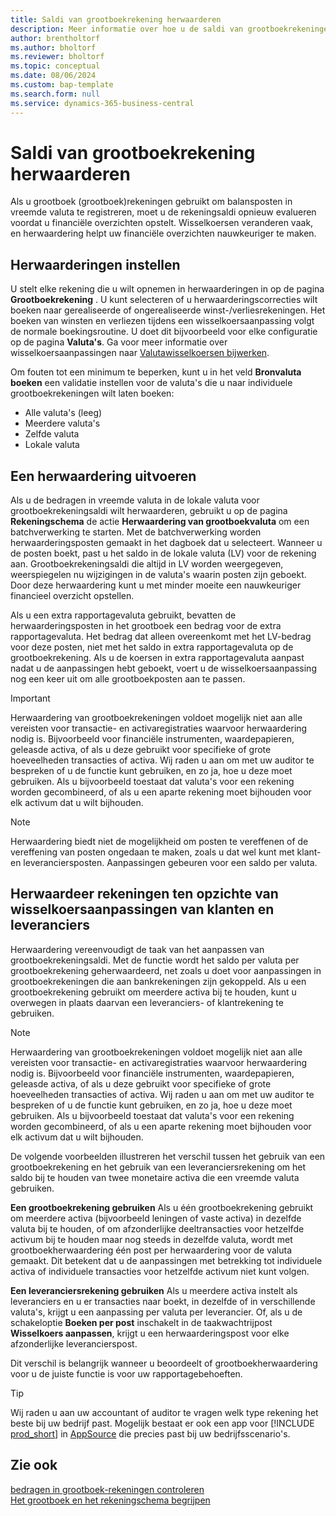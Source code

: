 ```yaml
---
title: Saldi van grootboekrekening herwaarderen
description: Meer informatie over hoe u de saldi van grootboekrekeningen kunt herwaarderen voordat u uw financiële overzichten opstelt.
author: brentholtorf
ms.author: bholtorf
ms.reviewer: bholtorf
ms.topic: conceptual
ms.date: 08/06/2024
ms.custom: bap-template
ms.search.form: null
ms.service: dynamics-365-business-central
---
```


# <a name="revalue-general-ledger-account-balances"></a>Saldi van grootboekrekening herwaarderen

Als u grootboek (grootboek)rekeningen gebruikt om balansposten in vreemde valuta te registreren, moet u de rekeningsaldi opnieuw evalueren voordat u financiële overzichten opstelt. Wisselkoersen veranderen vaak, en herwaardering helpt uw financiële overzichten nauwkeuriger te maken.

## <a name="set-up-revaluations"></a>Herwaarderingen instellen

U stelt elke rekening die u wilt opnemen in herwaarderingen in op de pagina **Grootboekrekening** . U kunt selecteren of u herwaarderingscorrecties wilt boeken naar gerealiseerde of ongerealiseerde winst-/verliesrekeningen. Het boeken van winsten en verliezen tijdens een wisselkoersaanpassing volgt de normale boekingsroutine. U doet dit bijvoorbeeld voor elke configuratie op de pagina **Valuta's**. Ga voor meer informatie over wisselkoersaanpassingen naar [Valutawisselkoersen bijwerken](finance-how-update-currencies.md).

Om fouten tot een minimum te beperken, kunt u in het veld **Bronvaluta boeken** een validatie instellen voor de valuta's die u naar individuele grootboekrekeningen wilt laten boeken:

* Alle valuta's (leeg)
* Meerdere valuta's
* Zelfde valuta
* Lokale valuta

## <a name="run-a-revaluation"></a>Een herwaardering uitvoeren

Als u de bedragen in vreemde valuta in de lokale valuta voor grootboekrekeningsaldi wilt herwaarderen, gebruikt u op de pagina **Rekeningschema** de actie **Herwaardering van grootboekvaluta** om een batchverwerking te starten. Met de batchverwerking worden herwaarderingsposten gemaakt in het dagboek dat u selecteert. Wanneer u de posten boekt, past u het saldo in de lokale valuta (LV) voor de rekening aan. Grootboekrekeningsaldi die altijd in LV worden weergegeven, weerspiegelen nu wijzigingen in de valuta's waarin posten zijn geboekt. Door deze herwaardering kunt u met minder moeite een nauwkeuriger financieel overzicht opstellen.

Als u een extra rapportagevaluta gebruikt, bevatten de herwaarderingsposten in het grootboek een bedrag voor de extra rapportagevaluta. Het bedrag dat alleen overeenkomt met het LV-bedrag voor deze posten, niet met het saldo in extra rapportagevaluta op de grootboekrekening. Als u de koersen in extra rapportagevaluta aanpast nadat u de aanpassingen hebt geboekt, voert u de wisselkoersaanpassing nog een keer uit om alle grootboekposten aan te passen.

> [!IMPORTANT]
> Herwaardering van grootboekrekeningen voldoet mogelijk niet aan alle vereisten voor transactie- en activaregistraties waarvoor herwaardering nodig is. Bijvoorbeeld voor financiële instrumenten, waardepapieren, geleasde activa, of als u deze gebruikt voor specifieke of grote hoeveelheden transacties of activa. Wij raden u aan om met uw auditor te bespreken of u de functie kunt gebruiken, en zo ja, hoe u deze moet gebruiken. Als u bijvoorbeeld toestaat dat valuta's voor een rekening worden gecombineerd, of als u een aparte rekening moet bijhouden voor elk activum dat u wilt bijhouden.

> [!NOTE]
> Herwaardering biedt niet de mogelijkheid om posten te vereffenen of de vereffening van posten ongedaan te maken, zoals u dat wel kunt met klant- en leveranciersposten. Aanpassingen gebeuren voor een saldo per valuta.

## <a name="revaluate-accounts-vs-customer-and-vendor-exchange-rate-adjustments"></a>Herwaardeer rekeningen ten opzichte van wisselkoersaanpassingen van klanten en leveranciers

Herwaardering vereenvoudigt de taak van het aanpassen van grootboekrekeningsaldi. Met de functie wordt het saldo per valuta per grootboekrekening geherwaardeerd, net zoals u doet voor aanpassingen in grootboekrekeningen die aan bankrekeningen zijn gekoppeld. Als u een grootboekrekening gebruikt om meerdere activa bij te houden, kunt u overwegen in plaats daarvan een leveranciers- of klantrekening te gebruiken.

> [!NOTE]
> Herwaardering van grootboekrekeningen voldoet mogelijk niet aan alle vereisten voor transactie- en activaregistraties waarvoor herwaardering nodig is. Bijvoorbeeld voor financiële instrumenten, waardepapieren, geleasde activa, of als u deze gebruikt voor specifieke of grote hoeveelheden transacties of activa. Wij raden u aan om met uw auditor te bespreken of u de functie kunt gebruiken, en zo ja, hoe u deze moet gebruiken. Als u bijvoorbeeld toestaat dat valuta's voor een rekening worden gecombineerd, of als u een aparte rekening moet bijhouden voor elk activum dat u wilt bijhouden.

De volgende voorbeelden illustreren het verschil tussen het gebruik van een grootboekrekening en het gebruik van een leveranciersrekening om het saldo bij te houden van twee monetaire activa die een vreemde valuta gebruiken.

**Een grootboekrekening gebruiken** Als u één grootboekrekening gebruikt om meerdere activa (bijvoorbeeld leningen of vaste activa) in dezelfde valuta bij te houden, of om afzonderlijke deeltransacties voor hetzelfde activum bij te houden maar nog steeds in dezelfde valuta, wordt met grootboekherwaardering één post per herwaardering voor de valuta gemaakt. Dit betekent dat u de aanpassingen met betrekking tot individuele activa of individuele transacties voor hetzelfde activum niet kunt volgen.

**Een leveranciersrekening gebruiken** Als u meerdere activa instelt als leveranciers en u er transacties naar boekt, in dezelfde of in verschillende valuta's, krijgt u een aanpassing per valuta per leverancier. Of, als u de schakeloptie **Boeken per post** inschakelt in de taakwachtrijpost **Wisselkoers aanpassen**, krijgt u een herwaarderingspost voor elke afzonderlijke leverancierspost.

Dit verschil is belangrijk wanneer u beoordeelt of grootboekherwaardering voor u de juiste functie is voor uw rapportagebehoeften.

> [!TIP]
> Wij raden u aan uw accountant of auditor te vragen welk type rekening het beste bij uw bedrijf past. Mogelijk bestaat er ook een app voor [!INCLUDE [prod_short](includes/prod_short.md)] in [AppSource](https://appsource.microsoft.com/en-us/marketplace/apps?page=1&product=dynamics-365-business-central) die precies past bij uw bedrijfsscenario's.

## <a name="see-also"></a>Zie ook

[bedragen in grootboek-rekeningen controleren](finance-review-accounts.md)    
[Het grootboek en het rekeningschema begrijpen](finance-general-ledger.md)  
